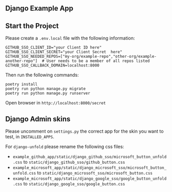## Django Example App

## Start the Project

Please create a `.env.local` file with the following information:

```dotenv
GITHUB_SSO_CLIENT_ID="your Client ID here"
GITHUB_SSO_CLIENT_SECRET="your Client Secret  here"
GITHUB_SSO_NEEDED_REPOS=["my-org/example-repo","other-org/example-another-repo"]  # User needs to be a member of all repos listed
GITHUB_SSO_CALLBACK_DOMAIN=localhost:8000
```

Then run the following commands:

```shell
poetry install
poetry run python manage.py migrate
poetry run python manage.py runserver
```

Open browser in `http://localhost:8000/secret`

## Django Admin skins

Please uncomment on `settings.py` the correct app for the skin you want to test, in `INSTALLED_APPS`.

For `django-unfold` please rename the following css files:

* `example_github_app/static/django_github_sso/microsoft_button_unfold.css` to `static/django_github_sso/github_button.css`
* `example_microsoft_app/static/django_microsoft_sso/microsoft_button_unfold.css` to `static/django_microsoft_sso/microsoft_button.css`
* `example_microsoft_app/static/django_google_sso/google_button_unfold.css` to `static/django_google_sso/google_button.css`
